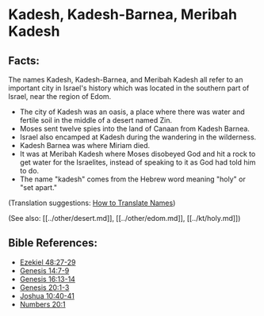 # Kadesh, Kadesh-Barnea, Meribah Kadesh #

## Facts: ##

The names Kadesh, Kadesh-Barnea, and Meribah Kadesh all refer to an important city in Israel's history which was located in the southern part of Israel, near the region of Edom.

* The city of Kadesh was an oasis, a place where there was water and fertile soil in the middle of a desert named Zin.
* Moses sent twelve spies into the land of Canaan from Kadesh Barnea.
* Israel also encamped at Kadesh during the wandering in the wilderness.
* Kadesh Barnea was where Miriam died.
* It was at Meribah Kadesh where Moses disobeyed God and hit a rock to get water for the Israelites, instead of speaking to it as God had told him to do.
* The name "kadesh" comes from the Hebrew word meaning "holy" or "set apart."

(Translation suggestions: [How to Translate Names](en/ta-vol1/translate/man/translate-names))

(See also: [[../other/desert.md]], [[../other/edom.md]], [[../kt/holy.md]])

## Bible References: ##

* [Ezekiel 48:27-29](en/tn/ezk/help/48/27)
* [Genesis 14:7-9](en/tn/gen/help/14/07)
* [Genesis 16:13-14](en/tn/gen/help/16/13)
* [Genesis 20:1-3](en/tn/gen/help/20/01)
* [Joshua 10:40-41](en/tn/jos/help/10/40)
* [Numbers 20:1](en/tn/num/help/20/01)